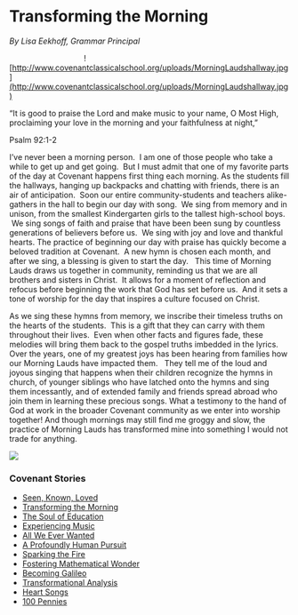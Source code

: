 # Transforming the Morning

_By Lisa Eekhoff, Grammar Principal_      

                                  ![http://www.covenantclassicalschool.org/uploads/MorningLaudshallway.jpg](http://www.covenantclassicalschool.org/uploads/MorningLaudshallway.jpg)

<span></span>

<span>“It is good to praise the Lord and make music to your name, O Most High,</span> <span></span> <span>proclaiming your love in the morning and your faithfulness at night,”</span>

<span>Psalm 92:1-2</span>

 <span></span> 

<span>I’ve never been a morning person.  I am one of those people who take a while to get up and get going.  But I must admit that one of my favorite parts of the day at Covenant happens first thing each morning.</span> <span></span>  <span></span> <span>As the students fill the hallways, hanging up backpacks and chatting with friends, there is an air of anticipation.  Soon our entire community-students and teachers alike-gathers in the hall to begin our day with song.  We sing from memory and in unison, from the smallest Kindergarten girls to the tallest high-school boys.  We sing songs of faith and praise that have been been sung by countless generations of believers before us.  We sing with joy and love and thankful hearts.</span> <span></span>  <span></span> <span>The practice of beginning our day with praise has quickly become a beloved tradition at Covenant.  A new hymn is chosen each month, and after we sing, a blessing is given to start the day.</span> <span> </span> <span>This time of Morning Lauds draws us together in community, reminding us that we are all brothers and sisters in Christ.  It allows for a moment of reflection and refocus before beginning the work that God has set before us.  And it sets a tone of worship for the day that inspires a culture focused on Christ.</span> <span></span> 

<span>As we sing these hymns from memory, we inscribe their timeless truths on the hearts of the students.  This is a gift that they can carry with them throughout their lives.  Even when other facts and figures fade, these melodies will bring them back to the gospel truths imbedded in the lyrics.  </span> <span></span>  <span></span> <span>Over the years, one of my greatest joys has been hearing from families how our Morning Lauds have impacted them.   They tell me of the loud and joyous singing that happens when their children recognize the hymns in church, of younger siblings who have latched onto the hymns and sing them incessantly, and of extended family and friends spread abroad who join them in learning these precious songs. What a testimony to the hand of God at work in the broader Covenant community as we enter into worship together!</span> <span></span>  <span></span> <span>And though mornings may still find me groggy and slow, the practice of Morning Lauds has transformed mine into something I would not trade for anything.</span>

 <span><span></span></span> ![](http://www.covenantclassicalschool.org/uploads/MorningLaudsCUBE.jpg)

### Covenant Stories

*   [Seen, Known, Loved](http://www.covenantclassicalschool.org/pages/page.asp?page_id=414200)
*   [Transforming the Morning](http://www.covenantclassicalschool.org/pages/page.asp?page_id=414178)
*   [The Soul of Education](http://www.covenantclassicalschool.org/pages/page.asp?page_id=409922)
*   [Experiencing Music](http://www.covenantclassicalschool.org/pages/page.asp?page_id=413793)
*   [All We Ever Wanted](http://www.covenantclassicalschool.org/pages/page.asp?page_id=406335)
*   [A Profoundly Human Pursuit](http://www.covenantclassicalschool.org/pages/page.asp?page_id=408272)
*   [Sparking the Fire](http://www.covenantclassicalschool.org/kindergartenstory)
*   [Fostering Mathematical Wonder](http://www.covenantclassicalschool.org/pages/page.asp?page_id=355256)
*   [Becoming Galileo](http://www.covenantclassicalschool.org/pages/page.asp?page_id=357129)
*   [Transformational Analysis](http://www.covenantclassicalschool.org/pages/page.asp?page_id=398064)
*   [Heart Songs](http://www.covenantclassicalschool.org/pages/page.asp?page_id=422701)
*   [100 Pennies](http://www.covenantclassicalschool.org/pages/page.asp?page_id=424728)